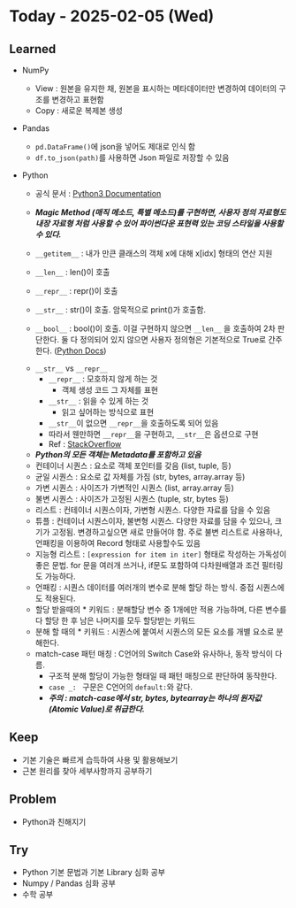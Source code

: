 # Today - 2025-02-05 (Wed)

## Learned

- NumPy

  - View : 원본을 유지한 채, 원본을 표시하는 메타데이터만 변경하여 데이터의 구조를 변경하고 표현함
  - Copy : 새로운 복제본 생성

- Pandas

  - `pd.DataFrame()`에 json을 넣어도 제대로 인식 함
  - `df.to_json(path)`를 사용하면 Json 파일로 저장할 수 있음

- Python

  - 공식 문서 : [Python3 Documentation](https://docs.python.org/3/)

  - _**Magic Method (매직 메소드, 특별 메소드)를 구현하면, 사용자 정의 자료형도 내장 자료형 처럼 사용할 수 있어 파이썬다운 표현력 있는 코딩 스타일을 사용할 수 있다.**_
  - `__getitem__` : 내가 만큰 클래스의 객체 x에 대해 x[idx] 형태의 연산 지원
  - `__len__` : len()이 호출
  - `__repr__` : repr()이 호출
  - `__str__` : str()이 호출. 암묵적으로 print()가 호출함.
  - `__bool__` : bool()이 호출. 이걸 구현하지 않으면 `__len__` 을 호출하여 2차 판단한다. 둘 다 정의되어 있지 않으면 사용자 정의형은 기본적으로 True로 간주한다. ([Python Docs](https://docs.python.org/3/library/stdtypes.html#truth))

  * `__str__` vs `__repr__`
    - `__repr__` : 모호하지 않게 하는 것
      - 객체 생성 코드 그 자체를 표현
    - `__str__` : 읽을 수 있게 하는 것
      - 읽고 싶어하는 방식으로 표현
    - `__str__`이 없으면 `__repr__`을 호출하도록 되어 있음
    - 따라서 웬만하면 `__repr__`을 구현하고, `__str__`은 옵션으로 구현
    - Ref : [StackOverflow](https://stackoverflow.com/questions/1436703/what-is-the-difference-between-str-and-repr)

  - _**Python의 모든 객체는 Metadata를 포함하고 있음**_
  - 컨테이너 시퀀스 : 요소로 객체 포인터를 갖음 (list, tuple, 등)
  - 균일 시퀀스 : 요소로 값 자체를 가짐 (str, bytes, array.array 등)
  - 가변 시퀀스 : 사이즈가 가변적인 시퀀스 (list, array.array 등)
  - 불변 시퀀스 : 사이즈가 고정된 시퀀스 (tuple, str, bytes 등)
  - 리스트 : 컨테이너 시퀀스이자, 가변형 시퀀스. 다양한 자료를 담을 수 있음
  - 튜플 : 컨테이너 시퀀스이자, 불변형 시퀀스. 다양한 자료를 담을 수 있으나, 크기가 고정됨. 변경하고싶으면 새로 만들어야 함. 주로 불변 리스트로 사용하나, 언패킹을 이용하여 Record 형태로 사용할수도 있음
  - 지능형 리스트 : `[expression for item in iter]` 형태로 작성하는 가독성이 좋은 문법. for 문을 여러개 쓰거나, if문도 포함하여 다차원배열과 조건 필터링도 가능하다.
  - 언패킹 : 시퀀스 데이터를 여러개의 변수로 분해 할당 하는 방식. 중접 시퀀스에도 적용된다.
  - 할당 받을때의 \* 키워드 : 분해할당 변수 중 1개에만 적용 가능하며, 다른 변수를 다 할당 한 후 남은 나머지를 모두 할당받는 키워드
  - 분해 할 때의 \* 키워드 : 시퀀스에 붙여서 시퀀스의 모든 요소를 개별 요소로 분해한다.
  - match-case 패턴 매칭 : C언어의 Switch Case와 유사하나, 동작 방식이 다름.
    - 구조적 분해 할당이 가능한 형태일 때 패턴 매칭으로 판단하여 동작한다.
    - `case _: ` 구문은 C언어의 `default:`와 같다.
    - _**주의 : match-case에서 str, bytes, bytearray는 하나의 원자값(Atomic Value)로 취급한다.**_

## Keep

- 기본 기술은 빠르게 습득하여 사용 및 활용해보기
- 근본 원리를 찾아 세부사항까지 공부하기

## Problem

- Python과 친해지기

## Try

- Python 기본 문법과 기본 Library 심화 공부
- Numpy / Pandas 심화 공부
- 수학 공부
